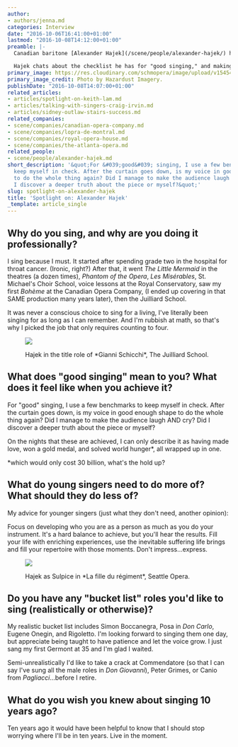 ```yaml
---
author:
- authors/jenna.md
categories: Interview
date: "2016-10-06T16:41:00+01:00"
lastmod: "2016-10-08T14:12:00+01:00"
preamble: |-
  Canadian baritone [Alexander Hajek](/scene/people/alexander-hajek/) has taken stages on both sides of the Atlantic, from the [Canadian Opera Company](/scene/companies/canadian-opera-company/) and [l'Opéra de Montréal](/scene/companies/lopera-de-montreal/) to the [Semperoper Dresden](/scene/people/semperoper-dresden/), Oper Stuttgart, and the [Royal Opera House](/scene/companies/royal-opera-house/), Covent Garden. His staple roles include Count Almaviva in *Le nozze di Figaro*, Schaunard in *La bohème*, and the men of *Don Giovanni*, and this fall he heads to [Atlanta Opera](/scene/companies/atlanta-opera/) to sing Lt. Gordon in Kevin Puts's *Silent Night*.

  Hajek chats about the checklist he has for "good singing," and making artistic use of the "inevitable suffering" in life.
primary_image: https://res.cloudinary.com/schmopera/image/upload/v1545409169/media/webhook-uploads/1475768486613/2016-10-06---Hajek.jpg.jpg
primary_image_credit: Photo by Hazardust Imagery.
publishDate: "2016-10-08T14:07:00+01:00"
related_articles:
- articles/spotlight-on-keith-lam.md
- articles/talking-with-singers-craig-irvin.md
- articles/sidney-outlaw-stairs-success.md
related_companies:
- scene/companies/canadian-opera-company.md
- scene/companies/lopra-de-montral.md
- scene/companies/royal-opera-house.md
- scene/companies/the-atlanta-opera.md
related_people:
- scene/people/alexander-hajek.md
short_description: '&quot;For &#039;good&#039; singing, I use a few benchmarks to
  keep myself in check. After the curtain goes down, is my voice in good enough shape
  to do the whole thing again? Did I manage to make the audience laugh AND cry? Did
  I discover a deeper truth about the piece or myself?&quot;'
slug: spotlight-on-alexander-hajek
title: 'Spotlight on: Alexander Hajek'
_template: article_single
---
```


## Why do you sing, and why are you doing it professionally?

I sing because I must. It started after spending grade two in the hospital for throat cancer. (Ironic, right?) After that, it went *The Little Mermaid* in the theatres (a dozen times), *Phantom of the Opera*, *Les Misérables*, St. Michael's Choir School, voice lessons at the Royal Conservatory, saw my first *Bohème* at the Canadian Opera Company, (I ended up covering in that SAME production many years later), then the Juilliard School. 

It was never a conscious choice to sing for a living, I've literally been singing for as long as I can remember. And I'm rubbish at math, so that's why I picked the job that only requires counting to four. 

<figure data-type="image">

![](https://res.cloudinary.com/schmopera/image/upload/v1545409169/media/webhook-uploads/1475836580816/2016-10-07---Hajek-Schicchi.jpg.jpg)

<figcaption>Hajek in the title role of *Gianni Schicchi*, The Juilliard School.</figcaption>
</figure>

## What does "good singing" mean to you? What does it feel like when you achieve it?

For "good" singing, I use a few benchmarks to keep myself in check.  After the curtain goes down, is my voice in good enough shape to do the whole thing again?  Did I manage to make the audience laugh AND cry? Did I discover a deeper truth about the piece or myself?  

On the nights that these are achieved, I can only describe it as having made love, won a gold medal, and solved world hunger\*, all wrapped up in one.

\*which would only cost 30 billion, what's the hold up? 

##  What do young singers need to do more of? What should they do less of?

My advice for younger singers (just what they don't need, another opinion): 

Focus on developing who you are as a person as much as you do your instrument. It's a hard balance to achieve, but you'll hear the results.  Fill your life with enriching experiences, use the inevitable suffering life brings and fill your repertoire with those moments.  Don't impress...express.

<figure data-type="image">

![](https://res.cloudinary.com/schmopera/image/upload/v1545409169/media/webhook-uploads/1475836513812/2016-10-07---Hajek-Fille.jpg.jpg)

<figcaption>Hajek as Sulpice in *La fille du régiment*, Seattle Opera.</figcaption>
</figure>

## Do you have any "bucket list" roles you'd like to sing (realistically or otherwise)?

My realistic bucket list includes Simon Boccanegra, Posa in *Don Carlo*, Eugene Onegin, and Rigoletto. I'm looking forward to singing them one day, but appreciate being taught to have patience and let the voice grow. I just sang my first Germont at 35 and I'm glad I waited. 

Semi-unrealistically I'd like to take a crack at Commendatore (so that I can say I've sung all the male roles in *Don Giovanni*), Peter Grimes, or Canio from *Pagliacci*...before I retire.  

## What do you wish you knew about singing 10 years ago?

Ten years ago it would have been helpful to know that I should stop worrying where I'll be in ten years. Live in the moment.
